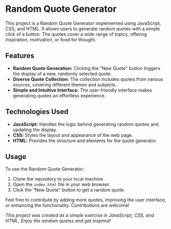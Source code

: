 # Random Quote Generator

This project is a Random Quote Generator implemented using JavaScript, CSS, and HTML. It allows users to generate random quotes with a simple click of a button. The quotes cover a wide range of topics, offering inspiration, motivation, or food for thought.

## Features

- **Random Quote Generation:** Clicking the "New Quote" button triggers the display of a new, randomly selected quote.
- **Diverse Quote Collection:** The collection includes quotes from various sources, covering different themes and subjects.
- **Simple and Intuitive Interface:** The user-friendly interface makes generating quotes an effortless experience.

## Technologies Used

- **JavaScript:** Handles the logic behind generating random quotes and updating the display.
- **CSS:** Styles the layout and appearance of the web page.
- **HTML:** Provides the structure and elements for the quote generator.

## Usage

To use the Random Quote Generator:

1. Clone the repository to your local machine.
2. Open the `index.html` file in your web browser.
3. Click the "New Quote" button to get a random quote.

Feel free to contribute by adding more quotes, improving the user interface, or enhancing the functionality. Contributions are welcome!

*This project was created as a simple exercise in JavaScript, CSS, and HTML. Enjoy the random quotes and get inspired!*
